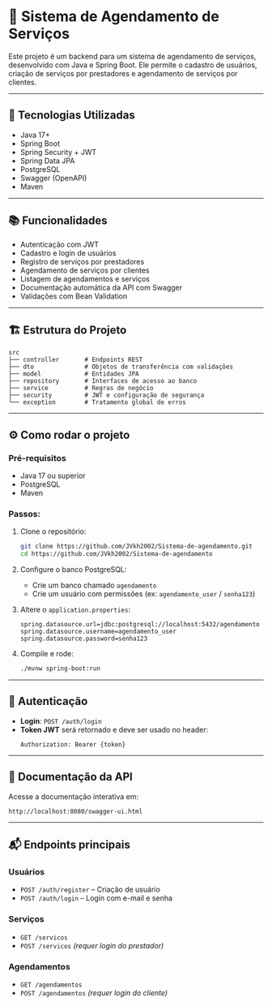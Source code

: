 # 📅 Sistema de Agendamento de Serviços

Este projeto é um backend para um sistema de agendamento de serviços, desenvolvido com Java e Spring Boot. Ele permite o cadastro de usuários, criação de serviços por prestadores e agendamento de serviços por clientes.

---

## 🚀 Tecnologias Utilizadas

- Java 17+
- Spring Boot
- Spring Security + JWT
- Spring Data JPA
- PostgreSQL
- Swagger (OpenAPI)
- Maven

---

## 📚 Funcionalidades

- Autenticação com JWT
- Cadastro e login de usuários
- Registro de serviços por prestadores
- Agendamento de serviços por clientes
- Listagem de agendamentos e serviços
- Documentação automática da API com Swagger
- Validações com Bean Validation

---

## 🏗️ Estrutura do Projeto

```
src
├── controller       # Endpoints REST
├── dto              # Objetos de transferência com validações
├── model            # Entidades JPA
├── repository       # Interfaces de acesso ao banco
├── service          # Regras de negócio
├── security         # JWT e configuração de segurança
└── exception        # Tratamento global de erros
```

---

## ⚙️ Como rodar o projeto

### Pré-requisitos

- Java 17 ou superior
- PostgreSQL
- Maven

### Passos:

1. Clone o repositório:
   ```bash
   git clone https://github.com/JVkh2002/Sistema-de-agendamento.git
   cd https://github.com/JVkh2002/Sistema-de-agendamento
   ```

2. Configure o banco PostgreSQL:
   - Crie um banco chamado `agendamento`
   - Crie um usuário com permissões (ex: `agendamento_user` / `senha123`)

3. Altere o `application.properties`:
   ```properties
   spring.datasource.url=jdbc:postgresql://localhost:5432/agendamento
   spring.datasource.username=agendamento_user
   spring.datasource.password=senha123
   ```

4. Compile e rode:
   ```bash
   ./mvnw spring-boot:run
   ```

---

## 🔐 Autenticação

- **Login**: `POST /auth/login`
- **Token JWT** será retornado e deve ser usado no header:
  ```
  Authorization: Bearer {token}
  ```

---

## 📑 Documentação da API

Acesse a documentação interativa em:

```
http://localhost:8080/swagger-ui.html
```

---

## 📬 Endpoints principais

### Usuários
- `POST /auth/register` – Criação de usuário
- `POST /auth/login` – Login com e-mail e senha

### Serviços
- `GET /servicos`
- `POST /servicos` *(requer login do prestador)*

### Agendamentos
- `GET /agendamentos`
- `POST /agendamentos` *(requer login do cliente)*

